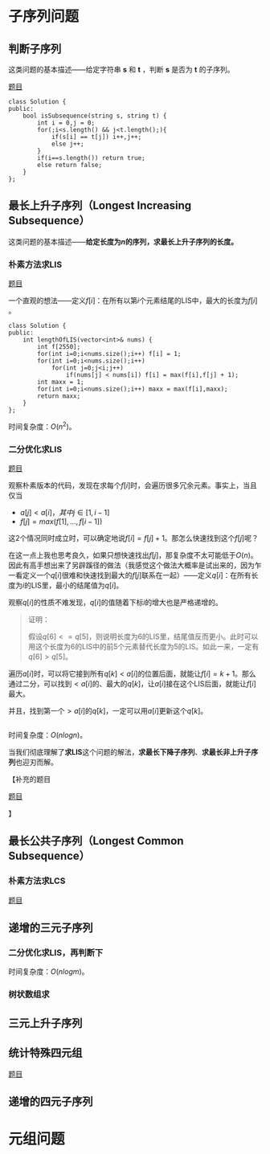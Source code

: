 
# 子序列问题

## 判断子序列

这类问题的基本描述——给定字符串 **s** 和 **t** ，判断 **s** 是否为 **t** 的子序列。

[题目](https://leetcode.cn/problems/is-subsequence/description/)

```
class Solution {
public:
    bool isSubsequence(string s, string t) {
        int i = 0,j = 0;
        for(;i<s.length() && j<t.length();){
            if(s[i] == t[j]) i++,j++;
            else j++;
        }
        if(i==s.length()) return true;
        else return false;
    }
};
```

## 最长上升子序列（Longest Increasing Subsequence）

这类问题的基本描述——**给定长度为$n$的序列，求最长上升子序列的长度。**

### 朴素方法求LIS

[题目](https://leetcode.cn/problems/longest-increasing-subsequence/)

一个直观的想法——定义$f[i]$：在所有以第$i$个元素结尾的LIS中，最大的长度为$f[i]$​。

```
class Solution {
public:
    int lengthOfLIS(vector<int>& nums) {
        int f[2550];
        for(int i=0;i<nums.size();i++) f[i] = 1;
        for(int i=0;i<nums.size();i++)
            for(int j=0;j<i;j++)
                if(nums[j] < nums[i]) f[i] = max(f[i],f[j] + 1);
        int maxx = 1;
        for(int i=0;i<nums.size();i++) maxx = max(f[i],maxx);
        return maxx;
    }
};
```

时间复杂度：$O(n^2)$​。

### 二分优化求LIS

[题目](https://leetcode.cn/problems/longest-increasing-subsequence/)

观察朴素版本的代码，发现在求每个$f[i]$时，会遍历很多冗余元素。事实上，当且仅当

- $a[j]<a[i]，其中j\in[1,i-1]$
- $f[j]=max(f[1],...,f[i-1])$

这2个情况同时成立时，可以确定地说$f[i]=f[j]+1$。那怎么快速找到这个$f[j]$呢？

在这一点上我也思考良久，如果只想快速找出$f[j]$，那复杂度不太可能低于$O(n)$。因此有高手想出来了另辟蹊径的做法（我感觉这个做法大概率是试出来的，因为乍一看定义一个$q[i]$很难和快速找到最大的$f[j]$联系在一起）——定义$q[i]$：在所有长度为$i$的LIS里，最小的结尾值为$q[i]$。

观察$q[i]$的性质不难发现，$q[i]$的值随着下标$i$的增大也是严格递增的。

> 证明：
>
> 假设$q[6]<=q[5]$，则说明长度为6的LIS里，结尾值反而更小。此时可以用这个长度为6的LIS中的前5个元素替代长度为5的LIS。如此一来，一定有$q[6]>q[5]$。

遍历$a[i]$时，可以将它接到所有$q[k]<a[i]$的位置后面，就能让$f[i]=k+1$。那么通过二分，可以找到$<a[i]$的、最大的$q[k]$，让$a[i]$接在这个LIS后面，就能让$f[i]$最大。

并且，找到第一个$>a[i]$的$q[k]$，一定可以用$a[i]$更新这个$q[k]$​。

```

```

时间复杂度：$O(nlogn)$​。

当我们彻底理解了**求LIS**这个问题的解法，**求最长下降子序列**、**求最长非上升子序列**也迎刃而解。

【补充的题目

[题目](https://leetcode.cn/problems/increasing-triplet-subsequence/description/?envType=problem-list-v2&envId=greedy)



】

## 最长公共子序列（Longest Common Subsequence）

### 朴素方法求LCS

[题目](https://leetcode.cn/problems/longest-common-subsequence/description/)

### 

## 递增的三元子序列

### 二分优化求LIS，再判断下



时间复杂度：$O(nlogm)$。

### 树状数组求

## 三元上升子序列

### 

## 统计特殊四元组

[题目](https://leetcode.cn/problems/count-special-quadruplets/description/)

## 递增的四元子序列

# 元组问题

## 


